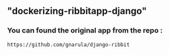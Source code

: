 ## "dockerizing-ribbitapp-django" 
### You can found the original app from the repo :
``
https://github.com/gnarula/django-ribbit
``
